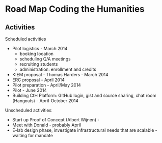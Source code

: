 # Road Map Coding the Humanities

## Activities

Scheduled activities

+ Pilot logistics - March 2014
  + booking location
  + scheduling Q/A meetings
  + recruiting students
  + administration: enrollment and credits
+ KIEM proposal - Thomas Harders - March 2014
+ ERC proposal - April 2014
+ Pilot preparation - April/May 2014
+ Pilot - June 2014
+ Building CtH Platform: GitHub login, gist and source sharing, chat room (Hangouts) - April-October 2014

Unscheduled activities:

+ Start up Proof of Concept (Albert Wijnen) - 
+ Meet with Donald - probably April
+ E-lab design phase, investigate infrastructural needs that are scalable - waiting for mandate


